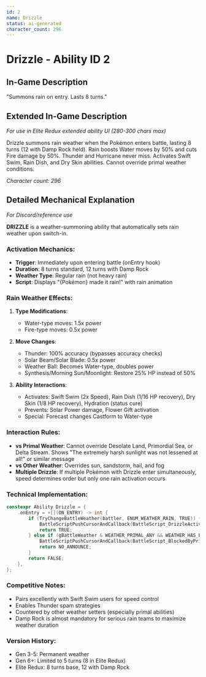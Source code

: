 ```yaml
---
id: 2
name: Drizzle
status: ai-generated
character_count: 296
---
```


# Drizzle - Ability ID 2

## In-Game Description
"Summons rain on entry. Lasts 8 turns."

## Extended In-Game Description
*For use in Elite Redux extended ability UI (280-300 chars max)*

Drizzle summons rain weather when the Pokémon enters battle, lasting 8 turns (12 with Damp Rock held). Rain boosts Water moves by 50% and cuts Fire damage by 50%. Thunder and Hurricane never miss. Activates Swift Swim, Rain Dish, and Dry Skin abilities. Cannot override primal weather conditions.

*Character count: 296*

## Detailed Mechanical Explanation
*For Discord/reference use*

**DRIZZLE** is a weather-summoning ability that automatically sets rain weather upon switch-in.

### Activation Mechanics:
- **Trigger**: Immediately upon entering battle (onEntry hook)
- **Duration**: 8 turns standard, 12 turns with Damp Rock
- **Weather Type**: Regular rain (not heavy rain)
- **Script**: Displays "{Pokémon} made it rain!" with rain animation

### Rain Weather Effects:
1. **Type Modifications**:
   - Water-type moves: 1.5x power
   - Fire-type moves: 0.5x power
   
2. **Move Changes**:
   - Thunder: 100% accuracy (bypasses accuracy checks)
   - Solar Beam/Solar Blade: 0.5x power
   - Weather Ball: Becomes Water-type, doubles power
   - Synthesis/Morning Sun/Moonlight: Restore 25% HP instead of 50%
   
3. **Ability Interactions**:
   - Activates: Swift Swim (2x Speed), Rain Dish (1/16 HP recovery), Dry Skin (1/8 HP recovery), Hydration (status cure)
   - Prevents: Solar Power damage, Flower Gift activation
   - Special: Forecast changes Castform to Water-type

### Interaction Rules:
- **vs Primal Weather**: Cannot override Desolate Land, Primordial Sea, or Delta Stream. Shows "The extremely harsh sunlight was not lessened at all!" or similar message
- **vs Other Weather**: Overrides sun, sandstorm, hail, and fog
- **Multiple Drizzle**: If multiple Pokémon with Drizzle enter simultaneously, speed determines order but only one rain activation occurs

### Technical Implementation:
```c
constexpr Ability Drizzle = {
    .onEntry = +[](ON_ENTRY) -> int {
        if (TryChangeBattleWeather(battler, ENUM_WEATHER_RAIN, TRUE)) {
            BattleScriptPushCursorAndCallback(BattleScript_DrizzleActivates);
            return TRUE;
        } else if (gBattleWeather & WEATHER_PRIMAL_ANY && WEATHER_HAS_EFFECT) {
            BattleScriptPushCursorAndCallback(BattleScript_BlockedByPrimalWeatherEnd3);
            return NO_ANNOUNCE;
        }
        return FALSE;
    },
};
```

### Competitive Notes:
- Pairs excellently with Swift Swim users for speed control
- Enables Thunder spam strategies
- Countered by other weather setters (especially primal abilities)
- Damp Rock is almost mandatory for serious rain teams to maximize weather duration

### Version History:
- Gen 3-5: Permanent weather
- Gen 6+: Limited to 5 turns (8 in Elite Redux)
- Elite Redux: 8 turns base, 12 with Damp Rock